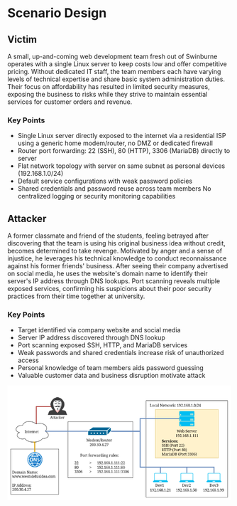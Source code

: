 # Scenario Design

## Victim

A small, up-and-coming web development team fresh out of Swinburne operates with a single Linux server to keep costs low and offer competitive pricing. Without dedicated IT staff, the team members each have varying levels of technical expertise and share basic system administration duties. Their focus on affordability has resulted in limited security measures, exposing the business to risks while they strive to maintain essential services for customer orders and revenue.


### Key Points

- Single Linux server directly exposed to the internet via a residential ISP using a generic home modem/router, no DMZ or dedicated firewall
- Router port forwarding: 22 (SSH), 80 (HTTP), 3306 (MariaDB) directly to server
- Flat network topology with server on same subnet as personal devices (192.168.1.0/24)
- Default service configurations with weak password policies
- Shared credentials and password reuse across team members
No centralized logging or security monitoring capabilities

## Attacker
A former classmate and friend of the students, feeling betrayed after discovering that the team is using his original business idea without credit, becomes determined to take revenge. Motivated by anger and a sense of injustice, he leverages his technical knowledge to conduct reconnaissance against his former friends' business. After seeing their company advertised on social media, he uses the website's domain name to identify their server's IP address through DNS lookups. Port scanning reveals multiple exposed services, confirming his suspicions about their poor security practices from their time together at university.

### Key Points

- Target identified via company website and social media
- Server IP address discovered through DNS lookup
- Port scanning exposed SSH, HTTP, and MariaDB services
- Weak passwords and shared credentials increase risk of unauthorized access
- Personal knowledge of team members aids password guessing
- Valuable customer data and business disruption motivate attack

![Visual representation of scenario](images/scenario-diagram.png)


